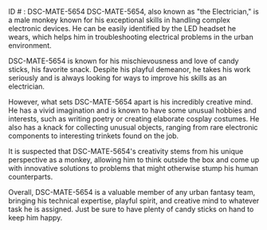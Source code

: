 ID # : DSC-MATE-5654
DSC-MATE-5654, also known as "the Electrician," is a male monkey known for his exceptional skills in handling complex electronic devices. He can be easily identified by the LED headset he wears, which helps him in troubleshooting electrical problems in the urban environment.

DSC-MATE-5654 is known for his mischievousness and love of candy sticks, his favorite snack. Despite his playful demeanor, he takes his work seriously and is always looking for ways to improve his skills as an electrician.

However, what sets DSC-MATE-5654 apart is his incredibly creative mind. He has a vivid imagination and is known to have some unusual hobbies and interests, such as writing poetry or creating elaborate cosplay costumes. He also has a knack for collecting unusual objects, ranging from rare electronic components to interesting trinkets found on the job.

It is suspected that DSC-MATE-5654's creativity stems from his unique perspective as a monkey, allowing him to think outside the box and come up with innovative solutions to problems that might otherwise stump his human counterparts.

Overall, DSC-MATE-5654 is a valuable member of any urban fantasy team, bringing his technical expertise, playful spirit, and creative mind to whatever task he is assigned. Just be sure to have plenty of candy sticks on hand to keep him happy.